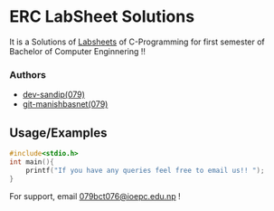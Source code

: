 # ERC LabSheet Solutions

It is a Solutions of [Labsheets](https://github.com/dev-sandip/labsheets/blob/main/Lab_Seet_Questions.pdf) of C-Programming for first semester of Bachelor of Computer Enginnering !!

### Authors
- [dev-sandip(079)](https://www.github.com/dev-sandip)
- [git-manishbasnet(079)](https://www.github.com/git-manishbasnet)

## Usage/Examples

```c
#include<stdio.h>
int main(){
    printf("If you have any queries feel free to email us!! ");
}
```

For support, email 079bct076@ioepc.edu.np !

